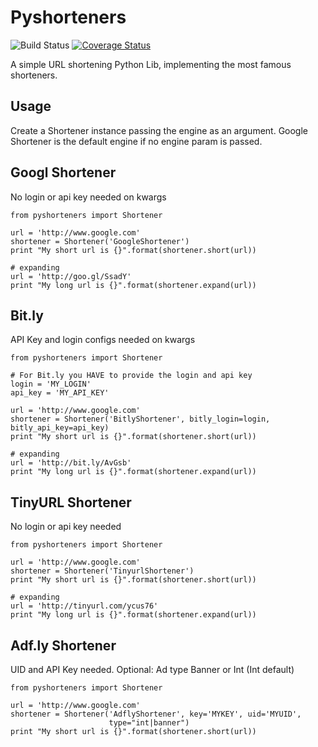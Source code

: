 Pyshorteners
============

![Build Status](https://api.travis-ci.org/ellisonleao/pyshorteners.png)
[![Coverage
Status](https://coveralls.io/repos/ellisonleao/pyshorteners/badge.png)](https://coveralls.io/r/ellisonleao/pyshorteners)


A simple URL shortening Python Lib, implementing the most famous shorteners.

## Usage

Create a Shortener instance passing the engine as an argument. Google Shortener is the default
engine if no engine param is passed.

## Googl Shortener

No login or api key needed on kwargs

	from pyshorteners import Shortener
    	
	url = 'http://www.google.com'
	shortener = Shortener('GoogleShortener')
	print "My short url is {}".format(shortener.short(url))

	# expanding
	url = 'http://goo.gl/SsadY'
	print "My long url is {}".format(shortener.expand(url))


## Bit.ly 

API Key and login configs needed on kwargs	

	from pyshorteners import Shortener
	
    # For Bit.ly you HAVE to provide the login and api key
    login = 'MY_LOGIN'
    api_key = 'MY_API_KEY'

    url = 'http://www.google.com'
    shortener = Shortener('BitlyShortener', bitly_login=login, bitly_api_key=api_key)
    print "My short url is {}".format(shortener.short(url))

    # expanding
    url = 'http://bit.ly/AvGsb'
    print "My long url is {}".format(shortener.expand(url))

## TinyURL Shortener

No login or api key needed

	from pyshorteners import Shortener
    	
	url = 'http://www.google.com'
	shortener = Shortener('TinyurlShortener')
	print "My short url is {}".format(shortener.short(url))

	# expanding
	url = 'http://tinyurl.com/ycus76'
	print "My long url is {}".format(shortener.expand(url))

## Adf.ly Shortener

UID and API Key needed. Optional: Ad type Banner or Int (Int default)

	from pyshorteners import Shortener
    	
	url = 'http://www.google.com'
	shortener = Shortener('AdflyShortener', key='MYKEY', uid='MYUID',
						  type="int|banner")
	print "My short url is {}".format(shortener.short(url))

